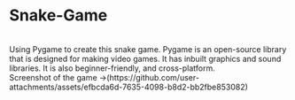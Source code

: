 # Snake-Game
<br>
Using Pygame to create this snake game. Pygame is an open-source library that is designed for making video games. It has inbuilt graphics and sound libraries. It is also beginner-friendly, and cross-platform.<br>
Screenshot of the game ->(https://github.com/user-attachments/assets/efbcda6d-7635-4098-b8d2-bb2fbe853082)
